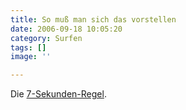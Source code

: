 ```yaml
---
title: So muß man sich das vorstellen
date: 2006-09-18 10:05:20
category: Surfen
tags: []
image: ''

---
```


Die [7-Sekunden-Regel](http://www.ohword.com/blog/467/7-seconds).
